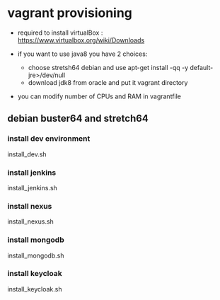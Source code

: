 # vagrant provisioning
- required to install virtualBox : https://www.virtualbox.org/wiki/Downloads
- if you want to use java8 you have 2 choices:
  - choose stretsh64 debian and use apt-get install -qq -y default-jre>/dev/null
  - download jdk8 from oracle and put it vagrant directory

- you can modify number of CPUs and RAM in vagrantfile

## debian buster64 and stretch64

### install dev environment
install_dev.sh

### install jenkins
install_jenkins.sh

### install nexus
install_nexus.sh

### install mongodb
install_mongodb.sh

### install keycloak
install_keycloak.sh